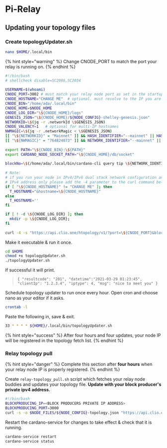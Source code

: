 # Pi-Relay

## Updating your topology files

### Create topologyUpdater.sh

```bash
nano $HOME/.local/bin
```

{% hint style="warning" %}
Change CNODE\_PORT to match the port your relay is running on.
{% endhint %}

```bash
#!/bin/bash
# shellcheck disable=SC2086,SC2034
 
USERNAME=$(whoami)
CNODE_PORT=3002 # must match your relay node port as set in the startup command
CNODE_HOSTNAME="CHANGE ME"  # optional. must resolve to the IP you are requesting from
CNODE_BIN="/home/ada/.local/bin"
CNODE_HOME=$NODE_HOME
CNODE_LOG_DIR="\${CNODE_HOME}/logs"
GENESIS_JSON="\${CNODE_HOME}/${NODE_CONFIG}-shelley-genesis.json"
NETWORKID=\$(jq -r .networkId \$GENESIS_JSON)
CNODE_VALENCY=1   # optional for multi-IP hostnames
NWMAGIC=\$(jq -r .networkMagic < \$GENESIS_JSON)
[[ "\${NETWORKID}" = "Mainnet" ]] && HASH_IDENTIFIER="--mainnet" || HASH_IDENTIFIER="--testnet-magic \${NWMAGIC}"
[[ "\${NWMAGIC}" = "764824073" ]] && NETWORK_IDENTIFIER="--mainnet" || NETWORK_IDENTIFIER="--testnet-magic \${NWMAGIC}"
 
export PATH="\${CNODE_BIN}:\${PATH}"
export CARDANO_NODE_SOCKET_PATH="\${CNODE_HOME}/db/socket"
 
blockNo=\$(/home/ada/.local/bin/cardano-cli query tip \${NETWORK_IDENTIFIER} | jq -r .blockNo )
 
# Note:
# if you run your node in IPv4/IPv6 dual stack network configuration and want announced the
# IPv4 address only please add the -4 parameter to the curl command below  (curl -4 -s ...)
if [ "\${CNODE_HOSTNAME}" != "CHANGE ME" ]; then
  T_HOSTNAME="&hostname=\${CNODE_HOSTNAME}"
else
  T_HOSTNAME=''
fi

if [ ! -d \${CNODE_LOG_DIR} ]; then
  mkdir -p \${CNODE_LOG_DIR};
fi
 
curl -4 -s "https://api.clio.one/htopology/v1/?port=\${CNODE_PORT}&blockNo=\${blockNo}&valency=\${CNODE_VALENCY}&magic=\${NWMAGIC}\${T_HOSTNAME}" | tee -a \$CNODE_LOG_DIR/topologyUpdater_lastresult.json
```

Make it executable & run it once.

```bash
cd $HOME
chmod +x topologyUpdater.sh
./topologyUpdater.sh
```

If successful it will print. 

> `{ "resultcode": "201", "datetime":"2021-03-29 01:23:45", "clientIp": "1.2.3.4", "iptype": 4, "msg": "nice to meet you" }`

Schedule topology updater to run once every hour. Open cron and choose nano as your editor if it asks.

```bash
crontab -l
```

Paste the following in, save & exit.

```bash
33 * * * * ${HOME}/.local/bin/topologyUpdater.sh
```

{% hint style="success" %}
After four hours and four updates, your node IP will be registered in the topology fetch list.
{% endhint %}

### Relay topology pull

{% hint style="danger" %}
Complete this section after **four hours** when your relay node IP is properly registered.
{% endhint %}

Create `relay-topology_pull.sh` script which fetches your relay node buddies and updates your topology file. **Update with your block producer's private ipv4 address.**

```bash
#!/bin/bash
BLOCKPRODUCING_IP=<BLOCK PRODUCERS PRIVATE IP ADDRESS>
BLOCKPRODUCING_PORT=3000
curl -s -o $NODE_FILES/${NODE_CONFIG}-topology.json "https://api.clio.one/htopology/v1/fetch/?max=15&customPeers=\${BLOCKPRODUCING_IP}:\${BLOCKPRODUCING_PORT}:1|relays-new.cardano-mainnet.iohk.io:3001:2"
```

Restart the cardano-service for changes to take effect & check that it is running.

```bash
cardano-service restart
cardano-service status
```



